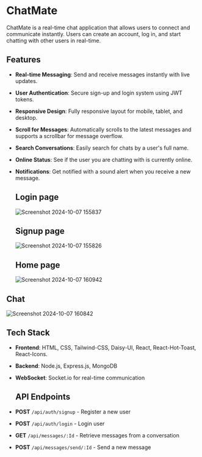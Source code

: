 # ChatMate

ChatMate is a real-time chat application that allows users to connect and communicate instantly. Users can create an account, log in, and start chatting with other users in real-time.

## Features

- **Real-time Messaging**: Send and receive messages instantly with live updates.
- **User Authentication**: Secure sign-up and login system using JWT tokens.
- **Responsive Design**: Fully responsive layout for mobile, tablet, and desktop.
- **Scroll for Messages**: Automatically scrolls to the latest messages and supports a scrollbar for message overflow.
- **Search Conversations**: Easily search for chats by a user's full name.
- **Online Status**: See if the user you are chatting with is currently online.
- **Notifications**: Get notified with a sound alert when you receive a new message.

  ## Login page

  ![Screenshot 2024-10-07 155837](https://github.com/user-attachments/assets/60b92c5a-f895-4785-bcf3-67e8ad35a83e)

  ## Signup page

  ![Screenshot 2024-10-07 155826](https://github.com/user-attachments/assets/fdadc6d0-1390-4bf8-9534-8fc9aefebf2e)

  ## Home page

  ![Screenshot 2024-10-07 160942](https://github.com/user-attachments/assets/72906863-8ea2-40ee-bf10-aa97ccfcccd6)

 ## Chat

 ![Screenshot 2024-10-07 160842](https://github.com/user-attachments/assets/b345253f-9cbb-479c-90a5-d6072effea41)


## Tech Stack

- **Frontend**: HTML, CSS, Tailwind-CSS, Daisy-UI, React, React-Hot-Toast, React-Icons.
- **Backend**: Node.js, Express.js, MongoDB
- **WebSocket**: Socket.io for real-time communication

  ## API Endpoints

- **POST** `/api/auth/signup` - Register a new user
- **POST** `/api/auth/login` - Login user
- **GET** `/api/messages/:Id` - Retrieve messages from a conversation
- **POST** `/api/messages/send/:Id` - Send a new message
